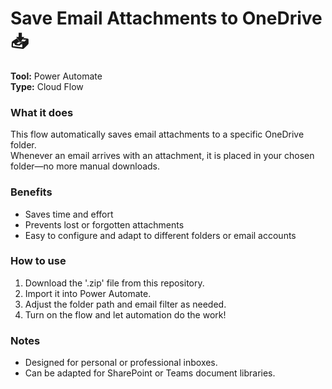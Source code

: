 # Save Email Attachments to OneDrive 📥

**Tool:** Power Automate  
**Type:** Cloud Flow  

### What it does
This flow automatically saves email attachments to a specific OneDrive folder.  
Whenever an email arrives with an attachment, it is placed in your chosen folder—no more manual downloads.  

### Benefits
- Saves time and effort  
- Prevents lost or forgotten attachments  
- Easy to configure and adapt to different folders or email accounts  

### How to use
1. Download the '.zip' file from this repository.  
2. Import it into Power Automate.  
3. Adjust the folder path and email filter as needed.  
4. Turn on the flow and let automation do the work!  

### Notes
- Designed for personal or professional inboxes.  
- Can be adapted for SharePoint or Teams document libraries.
